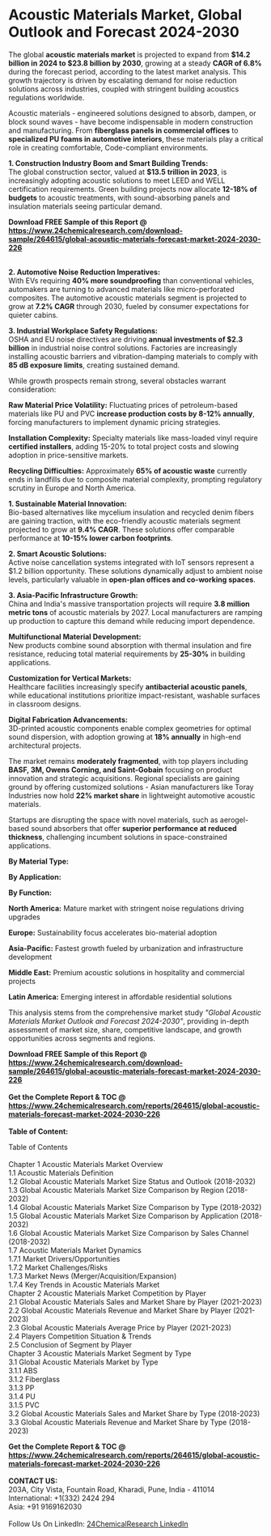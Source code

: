 <h1>Acoustic Materials Market, Global Outlook and Forecast 2024-2030</h1><p>The global <strong>acoustic materials market</strong> is projected to expand from <strong>$14.2 billion in 2024 to $23.8 billion by 2030</strong>, growing at a steady <strong>CAGR of 6.8%</strong> during the forecast period, according to the latest market analysis. This growth trajectory is driven by escalating demand for noise reduction solutions across industries, coupled with stringent building acoustics regulations worldwide.</p><p>Acoustic materials - engineered solutions designed to absorb, dampen, or block sound waves - have become indispensable in modern construction and manufacturing. From <strong>fiberglass panels in commercial offices</strong> to <strong>specialized PU foams in automotive interiors</strong>, these materials play a critical role in creating comfortable, Code-compliant environments.</p><p><strong>1. Construction Industry Boom and Smart Building Trends:</strong><br>
The global construction sector, valued at <strong>$13.5 trillion in 2023</strong>, is increasingly adopting acoustic solutions to meet LEED and WELL certification requirements. Green building projects now allocate <strong>12-18% of budgets</strong> to acoustic treatments, with sound-absorbing panels and insulation materials seeing particular demand.</p><div><b>Download FREE Sample of this Report @ 
            <a href="https://www.24chemicalresearch.com/download-sample/264615/global-acoustic-materials-forecast-market-2024-2030-226">
            https://www.24chemicalresearch.com/download-sample/264615/global-acoustic-materials-forecast-market-2024-2030-226</a></b></div><br><p><strong>2. Automotive Noise Reduction Imperatives:</strong><br>
With EVs requiring <strong>40% more soundproofing</strong> than conventional vehicles, automakers are turning to advanced materials like micro-perforated composites. The automotive acoustic materials segment is projected to grow at <strong>7.2% CAGR</strong> through 2030, fueled by consumer expectations for quieter cabins.</p><p><strong>3. Industrial Workplace Safety Regulations:</strong><br>
OSHA and EU noise directives are driving <strong>annual investments of $2.3 billion</strong> in industrial noise control solutions. Factories are increasingly installing acoustic barriers and vibration-damping materials to comply with <strong>85 dB exposure limits</strong>, creating sustained demand.</p><p>While growth prospects remain strong, several obstacles warrant consideration:</p><p><strong>Raw Material Price Volatility:</strong> Fluctuating prices of petroleum-based materials like PU and PVC <strong>increase production costs by 8-12% annually</strong>, forcing manufacturers to implement dynamic pricing strategies.</p><p><strong>Installation Complexity:</strong> Specialty materials like mass-loaded vinyl require <strong>certified installers</strong>, adding 15-20% to total project costs and slowing adoption in price-sensitive markets.</p><p><strong>Recycling Difficulties:</strong> Approximately <strong>65% of acoustic waste</strong> currently ends in landfills due to composite material complexity, prompting regulatory scrutiny in Europe and North America.</p><p><strong>1. Sustainable Material Innovation:</strong><br>
Bio-based alternatives like mycelium insulation and recycled denim fibers are gaining traction, with the eco-friendly acoustic materials segment projected to grow at <strong>9.4% CAGR</strong>. These solutions offer comparable performance at <strong>10-15% lower carbon footprints</strong>.</p><p><strong>2. Smart Acoustic Solutions:</strong><br>
Active noise cancellation systems integrated with IoT sensors represent a $1.2 billion opportunity. These solutions dynamically adjust to ambient noise levels, particularly valuable in <strong>open-plan offices and co-working spaces</strong>.</p><p><strong>3. Asia-Pacific Infrastructure Growth:</strong><br>
China and India's massive transportation projects will require <strong>3.8 million metric tons</strong> of acoustic materials by 2027. Local manufacturers are ramping up production to capture this demand while reducing import dependence.</p><p><strong>Multifunctional Material Development:</strong><br>
	New products combine sound absorption with thermal insulation and fire resistance, reducing total material requirements by <strong>25-30%</strong> in building applications.</p><p><strong>Customization for Vertical Markets:</strong><br>
	Healthcare facilities increasingly specify <strong>antibacterial acoustic panels</strong>, while educational institutions prioritize impact-resistant, washable surfaces in classroom designs.</p><p><strong>Digital Fabrication Advancements:</strong><br>
	3D-printed acoustic components enable complex geometries for optimal sound dispersion, with adoption growing at <strong>18% annually</strong> in high-end architectural projects.</p><p>The market remains <strong>moderately fragmented</strong>, with top players including <strong>BASF, 3M, Owens Corning, and Saint-Gobain</strong> focusing on product innovation and strategic acquisitions. Regional specialists are gaining ground by offering customized solutions - Asian manufacturers like Toray Industries now hold <strong>22% market share</strong> in lightweight automotive acoustic materials.</p><p>Startups are disrupting the space with novel materials, such as aerogel-based sound absorbers that offer <strong>superior performance at reduced thickness</strong>, challenging incumbent solutions in space-constrained applications.</p><p><strong>By Material Type:</strong></p><p><strong>By Application:</strong></p><p><strong>By Function:</strong></p><p><strong>North America:</strong> Mature market with stringent noise regulations driving upgrades</p><p><strong>Europe:</strong> Sustainability focus accelerates bio-material adoption</p><p><strong>Asia-Pacific:</strong> Fastest growth fueled by urbanization and infrastructure development</p><p><strong>Middle East:</strong> Premium acoustic solutions in hospitality and commercial projects</p><p><strong>Latin America:</strong> Emerging interest in affordable residential solutions</p><p>This analysis stems from the comprehensive market study <em>"Global Acoustic Materials Market Outlook and Forecast 2024-2030"</em>, providing in-depth assessment of market size, share, competitive landscape, and growth opportunities across segments and regions.</p><div><b>Download FREE Sample of this Report @ 
            <a href="https://www.24chemicalresearch.com/download-sample/264615/global-acoustic-materials-forecast-market-2024-2030-226">
            https://www.24chemicalresearch.com/download-sample/264615/global-acoustic-materials-forecast-market-2024-2030-226</a></b></div><br><div><b>Get the Complete Report & TOC @ 
            <a href="https://www.24chemicalresearch.com/reports/264615/global-acoustic-materials-forecast-market-2024-2030-226">
            https://www.24chemicalresearch.com/reports/264615/global-acoustic-materials-forecast-market-2024-2030-226</a></b></div><br>
            <b>Table of Content:</b><p>Table of Contents<br />
<br />
Chapter 1 Acoustic Materials Market Overview<br />
    1.1 Acoustic Materials Definition<br />
    1.2 Global Acoustic Materials Market Size Status and Outlook (2018-2032)<br />
    1.3 Global Acoustic Materials Market Size Comparison by Region (2018-2032)<br />
    1.4 Global Acoustic Materials Market Size Comparison by Type (2018-2032)<br />
    1.5 Global Acoustic Materials Market Size Comparison by Application (2018-2032)<br />
    1.6 Global Acoustic Materials Market Size Comparison by Sales Channel (2018-2032)<br />
    1.7 Acoustic Materials Market Dynamics<br />
        1.7.1 Market Drivers/Opportunities<br />
        1.7.2 Market Challenges/Risks<br />
        1.7.3 Market News (Merger/Acquisition/Expansion)<br />
        1.7.4 Key Trends in Acoustic Materials Market<br />
Chapter 2 Acoustic Materials Market Competition by Player<br />
    2.1 Global Acoustic Materials Sales and Market Share by Player (2021-2023)<br />
    2.2 Global Acoustic Materials Revenue and Market Share by Player (2021-2023)<br />
    2.3 Global Acoustic Materials Average Price by Player (2021-2023)<br />
    2.4 Players Competition Situation & Trends<br />
    2.5 Conclusion of Segment by Player<br />
Chapter 3 Acoustic Materials Market Segment by Type<br />
    3.1 Global Acoustic Materials Market by Type<br />
        3.1.1 ABS<br />
        3.1.2 Fiberglass<br />
        3.1.3 PP<br />
        3.1.4 PU<br />
        3.1.5 PVC<br />
    3.2 Global Acoustic Materials Sales and Market Share by Type (2018-2023)<br />
    3.3 Global Acoustic Materials Revenue and Market Share by Type (2018-2023)<br />
    </p><div><b>Get the Complete Report & TOC @ 
            <a href="https://www.24chemicalresearch.com/reports/264615/global-acoustic-materials-forecast-market-2024-2030-226">
            https://www.24chemicalresearch.com/reports/264615/global-acoustic-materials-forecast-market-2024-2030-226</a></b></div><br><b>CONTACT US:</b><br>
            203A, City Vista, Fountain Road, Kharadi, Pune, India - 411014<br>
            International: +1(332) 2424 294<br>
            Asia: +91 9169162030 <br><br>
            Follow Us On LinkedIn: <a href="https://www.linkedin.com/company/24chemicalresearch/">24ChemicalResearch LinkedIn</a>
